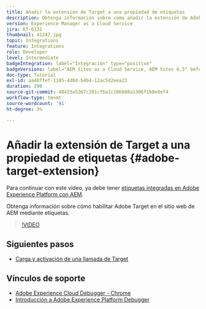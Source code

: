 ```yaml
---
title: Añadir la extensión de Target a una propiedad de etiquetas
description: Obtenga información sobre cómo añadir la extensión de Adobe Target a una propiedad de etiquetas.
version: Experience Manager as a Cloud Service
jira: KT-6131
thumbnail: 41247.jpg
topic: Integrations
feature: Integrations
role: Developer
level: Intermediate
badgeIntegration: label="Integración" type="positive"
badgeVersions: label="AEM Sites as a Cloud Service, AEM Sites 6.5" before-title="false"
doc-type: Tutorial
exl-id: aa48ffef-1105-4d0d-b4b4-12ac5d2eea23
duration: 290
source-git-commit: 48433a5367c281cf5a1c106b08a1306f1b0e8ef4
workflow-type: tm+mt
source-wordcount: '91'
ht-degree: 3%

---
```


# Añadir la extensión de Target a una propiedad de etiquetas {#adobe-target-extension}

Para continuar con este vídeo, ya debe tener [etiquetas integradas en Adobe Experience Platform con AEM](../experience-platform/data-collection/tags/overview.md).

Obtenga información sobre cómo habilitar Adobe Target en el sitio web de AEM mediante etiquetas.

>[!VIDEO](https://video.tv.adobe.com/v/41247?quality=12&learn=on)

## Siguientes pasos

+ [Carga y activación de una llamada de Target](./load-and-fire-target.md)

## Vínculos de soporte

+ [Adobe Experience Cloud Debugger - Chrome](https://chrome.google.com/webstore/detail/adobe-experience-platform/bfnnokhpnncpkdmbokanobigaccjkpob)
+ [Introducción a Adobe Experience Platform Debugger](https://experienceleague.adobe.com/docs/platform-learn/data-collection/debugger/overview.html)
